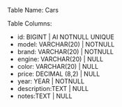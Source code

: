 <!-- Modellizzare la struttura di una tabella per memorizzare tutti i dati riguardanti delle auto usate messe in vendita da un concessionario -->

Table Name: Cars

Table Columns:

- id: BIGINT | AI NOTNULL UNIQUE
- model: VARCHAR(20) | NOTNULL
- brand: VARCHAR(20) | NOTNULL
- engine: VARCHAR(20) | NULL
- color: VARCHAR(20) | NULL
- price: DECIMAL (8,2) | NULL
- year: YEAR | NOTNULL
- description:TEXT | NULL
- notes:TEXT | NULL